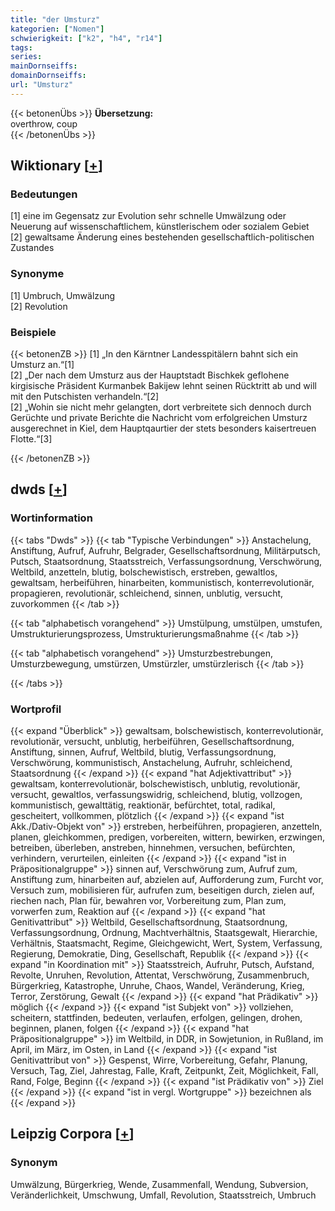 ```yaml
---
title: "der Umsturz"
kategorien: ["Nomen"]
schwierigkeit: ["k2", "h4", "r14"]
tags:
series:
mainDornseiffs:
domainDornseiffs:
url: "Umsturz"
---
```


{{< betonenÜbs >}}
**Übersetzung:**  
overthrow, coup  
{{< /betonenÜbs >}}

## Wiktionary [[+](https://de.wiktionary.org/wiki/Umsturz)]

### Bedeutungen
[1] eine im Gegensatz zur Evolution sehr schnelle Umwälzung oder Neuerung auf wissenschaftlichem, künstlerischem oder sozialem Gebiet  
[2] gewaltsame Änderung eines bestehenden gesellschaftlich-politischen Zustandes  

### Synonyme
[1] Umbruch, Umwälzung  
[2] Revolution  

### Beispiele
{{< betonenZB >}}
[1] „In den Kärntner Landesspitälern bahnt sich ein Umsturz an.“[1]  
[2] „Der nach dem Umsturz aus der Hauptstadt Bischkek geflohene kirgisische Präsident Kurmanbek Bakijew lehnt seinen Rücktritt ab und will mit den Putschisten verhandeln.“[2]  
[2] „Wohin sie nicht mehr gelangten, dort verbreitete sich dennoch durch Gerüchte und private Berichte die Nachricht vom erfolgreichen Umsturz ausgerechnet in Kiel, dem Hauptqaurtier der stets besonders kaisertreuen Flotte.“[3]  

{{< /betonenZB >}}


## dwds [[+](https://www.dwds.de/wb/Umsturz)]

### Wortinformation
{{< tabs "Dwds" >}}
{{< tab "Typische Verbindungen" >}}
Anstachelung, Anstiftung, Aufruf, Aufruhr, Belgrader, Gesellschaftsordnung, Militärputsch, Putsch, Staatsordnung, Staatsstreich, Verfassungsordnung, Verschwörung, Weltbild, anzetteln, blutig, bolschewistisch, erstreben, gewaltlos, gewaltsam, herbeiführen, hinarbeiten, kommunistisch, konterrevolutionär, propagieren, revolutionär, schleichend, sinnen, unblutig, versucht, zuvorkommen
{{< /tab >}}

{{< tab "alphabetisch vorangehend" >}}
Umstülpung, umstülpen, umstufen, Umstrukturierungsprozess, Umstrukturierungsmaßnahme
{{< /tab >}}

{{< tab "alphabetisch vorangehend" >}}
Umsturzbestrebungen, Umsturzbewegung, umstürzen, Umstürzler, umstürzlerisch
{{< /tab >}}

{{< /tabs >}}

### Wortprofil
{{< expand "Überblick" >}} gewaltsam, bolschewistisch, konterrevolutionär, revolutionär, versucht, unblutig, herbeiführen, Gesellschaftsordnung, Anstiftung, sinnen, Aufruf, Weltbild, blutig, Verfassungsordnung, Verschwörung, kommunistisch, Anstachelung, Aufruhr, schleichend, Staatsordnung {{< /expand >}}
{{< expand "hat Adjektivattribut" >}} gewaltsam, konterrevolutionär, bolschewistisch, unblutig, revolutionär, versucht, gewaltlos, verfassungswidrig, schleichend, blutig, vollzogen, kommunistisch, gewalttätig, reaktionär, befürchtet, total, radikal, gescheitert, vollkommen, plötzlich {{< /expand >}}
{{< expand "ist Akk./Dativ-Objekt von" >}} erstreben, herbeiführen, propagieren, anzetteln, planen, gleichkommen, predigen, vorbereiten, wittern, bewirken, erzwingen, betreiben, überleben, anstreben, hinnehmen, versuchen, befürchten, verhindern, verurteilen, einleiten {{< /expand >}}
{{< expand "ist in Präpositionalgruppe" >}} sinnen auf, Verschwörung zum, Aufruf zum, Anstiftung zum, hinarbeiten auf, abzielen auf, Aufforderung zum, Furcht vor, Versuch zum, mobilisieren für, aufrufen zum, beseitigen durch, zielen auf, riechen nach, Plan für, bewahren vor, Vorbereitung zum, Plan zum, vorwerfen zum, Reaktion auf {{< /expand >}}
{{< expand "hat Genitivattribut" >}} Weltbild, Gesellschaftsordnung, Staatsordnung, Verfassungsordnung, Ordnung, Machtverhältnis, Staatsgewalt, Hierarchie, Verhältnis, Staatsmacht, Regime, Gleichgewicht, Wert, System, Verfassung, Regierung, Demokratie, Ding, Gesellschaft, Republik {{< /expand >}}
{{< expand "in Koordination mit" >}} Staatsstreich, Aufruhr, Putsch, Aufstand, Revolte, Unruhen, Revolution, Attentat, Verschwörung, Zusammenbruch, Bürgerkrieg, Katastrophe, Unruhe, Chaos, Wandel, Veränderung, Krieg, Terror, Zerstörung, Gewalt {{< /expand >}}
{{< expand "hat Prädikativ" >}} möglich {{< /expand >}}
{{< expand "ist Subjekt von" >}} vollziehen, scheitern, stattfinden, bedeuten, verlaufen, erfolgen, gelingen, drohen, beginnen, planen, folgen {{< /expand >}}
{{< expand "hat Präpositionalgruppe" >}} im Weltbild, in DDR, in Sowjetunion, in Rußland, im April, im März, im Osten, in Land {{< /expand >}}
{{< expand "ist Genitivattribut von" >}} Gespenst, Wirre, Vorbereitung, Gefahr, Planung, Versuch, Tag, Ziel, Jahrestag, Falle, Kraft, Zeitpunkt, Zeit, Möglichkeit, Fall, Rand, Folge, Beginn {{< /expand >}}
{{< expand "ist Prädikativ von" >}} Ziel {{< /expand >}}
{{< expand "ist in vergl. Wortgruppe" >}} bezeichnen als {{< /expand >}}

## Leipzig Corpora [[+](https://corpora.uni-leipzig.de/en/res?word=Umsturz&corpusId=deu_newscrawl-public_2018)]


### Synonym
Umwälzung, Bürgerkrieg, Wende, Zusammenfall, Wendung, Subversion, Veränderlichkeit, Umschwung, Umfall, Revolution, Staatsstreich, Umbruch


